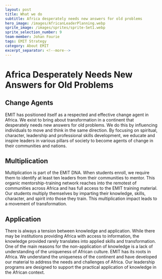 ```yaml
---
layout: post
title: What we do
subtitle: Africa desperately needs new answers for old problems
hero_image: /images/AfricanLeaderPlanning.webp
sprite_image: /images/sprites/sprite-Set1.webp
sprite_selection_number: 9
team-member: Johan Fourie
tags: EMIT Strategy
category: About EMIT
excerpt_separator: <!--more-->
---
```

# **Africa Desperately Needs New Answers for Old Problems**

## Change Agents

EMIT has positioned itself as a respected and effective change agent in Africa. We exist to bring about transformation in a continent that desperately needs new answers for old problems. We do this by influencing individuals to move and think in the same direction. By focusing on spiritual, character, leadership and professional skills development, we educate and inspire leaders in various pillars of society to become agents of change in their communities and nations.

## Multiplication

Multiplication is part of the EMIT DNA. When students enroll, we require them to identify at least ten leaders from their communities to mentor. This organic mentorship-training network reaches into the remotest of communities across Africa and has full access to the EMIT training material. Our students multiply themselves by imparting their knowledge, skills, character, and spirit into those they train. This multiplication impact leads to a movement of transformation.

## Application

There is always a tension between knowledge and application. While there may be institutions providing Africa with access to information, the knowledge provided rarely translates into applied skills and transformation. One of the main reasons for the non-application of knowledge is a lack of understanding of the uniqueness of African culture. EMIT has its roots in Africa. We understand the uniqueness of the continent and have developed our material to address the needs and challenges of Africa. Our leadership programs are designed to support the practical application of knowledge in the African context.
